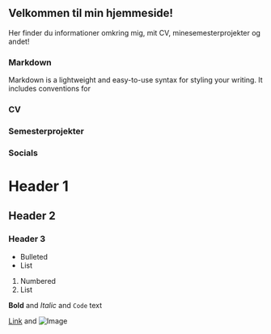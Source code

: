 ## Velkommen til min hjemmeside!

Her finder du informationer omkring mig, mit CV, minesemesterprojekter og andet!

### Markdown

Markdown is a lightweight and easy-to-use syntax for styling your writing. It includes conventions for

### CV

### Semesterprojekter

### Socials

# Header 1
## Header 2
### Header 3

- Bulleted
- List

1. Numbered
2. List

**Bold** and _Italic_ and `Code` text

[Link](url) and ![Image](src)
```

